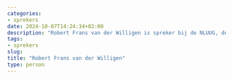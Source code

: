 ```yaml
---
categories:
- sprekers
date: 2024-10-07T14:24:34+02:00
description: "Robert Frans van der Willigen is spreker bij de NLUUG, de vereniging voor open systemen en open standaarden. Lees meer over deze spreker."
tags:
- sprekers
slug:
title: "Robert Frans van der Willigen"
type: person
---
```


